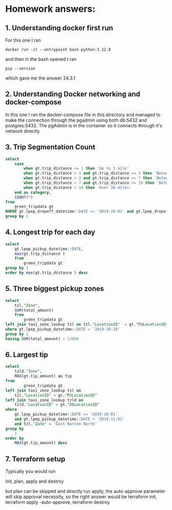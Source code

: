 # Homework answers:

## 1. Understanding docker first run

For this one I ran

```
docker run -it --entrypoint bash python:3.12.8
```

and then in the bash opened I ran 

```
pip --version
```

which gave me the answer 24.3.1

## 2. Understanding Docker networking and docker-compose

In this one I ran the docker-compose file in this directory and managed to make the connection through the pgadmin using both db:5432 and postgres:5432.
The pgAdmin is in the container so it connects through it's network directly

## 3. Trip Segmentation Count


``` sql
select
	case
		when gt.trip_distance <= 1 then 'Up to 1 mile'
		when gt.trip_distance > 1 and gt.trip_distance <= 3 then 'Between 1 and 3 miles'
		when gt.trip_distance > 3 and gt.trip_distance <= 7 then 'Between 3 and 7 miles'
		when gt.trip_distance > 7 and gt.trip_distance <= 10 then 'Between 7 and 10 miles'
		when gt.trip_distance > 10 then 'Over 10 miles'
	end as category,
	COUNT(*)
from
    green_tripdata gt
WHERE gt.lpep_dropoff_datetime::DATE >= '2019-10-01' and gt.lpep_dropoff_datetime::DATE < '2019-11-01'
group by 1
```

## 4. Longest trip for each day

``` sql
select
	gt.lpep_pickup_datetime::DATE,
	max(gt.trip_distance )
	from
		green_tripdata gt
group by 1
order by max(gt.trip_distance ) desc
```

## 5. Three biggest pickup zones

``` sql
select
	tzl."Zone",
	SUM(total_amount)
	from
		green_tripdata gt
left join taxi_zone_lookup tzl on tzl."LocationID"  = gt."PULocationID" 
where gt.lpep_pickup_datetime::DATE = '2019-10-18'
group by 1
having SUM(total_amount) > 13000
```

## 6. Largest tip

``` sql
select
	tzld."Zone",
	MAX(gt.tip_amount) as tip
from
		green_tripdata gt
left join taxi_zone_lookup tzl on
	tzl."LocationID" = gt."PULocationID"
left join taxi_zone_lookup tzld on
	tzld."LocationID" = gt."DOLocationID"
where
	gt.lpep_pickup_datetime::DATE >= '2019-10-01'
	and gt.lpep_pickup_datetime::DATE < '2019-11-01'
	and tzl."Zone" = 'East Harlem North'
group by
	1
order by
	MAX(gt.tip_amount) desc
```

## 7. Terraform setup

Typically you would run

init, plan, apply and destroy

but plan can be skipped and directly run apply, the auto-approve parameter will skip approval necessity, so the right answer would be
terraform init, terraform apply -auto-approve, terraform destroy